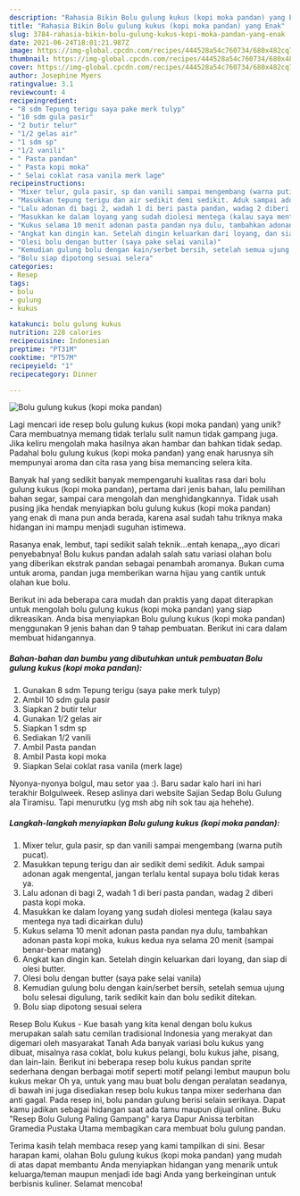 ```yaml
---
description: "Rahasia Bikin Bolu gulung kukus (kopi moka pandan) yang Enak"
title: "Rahasia Bikin Bolu gulung kukus (kopi moka pandan) yang Enak"
slug: 3784-rahasia-bikin-bolu-gulung-kukus-kopi-moka-pandan-yang-enak
date: 2021-06-24T18:01:21.987Z
image: https://img-global.cpcdn.com/recipes/444528a54c760734/680x482cq70/bolu-gulung-kukus-kopi-moka-pandan-foto-resep-utama.jpg
thumbnail: https://img-global.cpcdn.com/recipes/444528a54c760734/680x482cq70/bolu-gulung-kukus-kopi-moka-pandan-foto-resep-utama.jpg
cover: https://img-global.cpcdn.com/recipes/444528a54c760734/680x482cq70/bolu-gulung-kukus-kopi-moka-pandan-foto-resep-utama.jpg
author: Josephine Myers
ratingvalue: 3.1
reviewcount: 4
recipeingredient:
- "8 sdm Tepung terigu saya pake merk tulyp"
- "10 sdm gula pasir"
- "2 butir telur"
- "1/2 gelas air"
- "1 sdm sp"
- "1/2 vanili"
- " Pasta pandan"
- " Pasta kopi moka"
- " Selai coklat rasa vanila merk lage"
recipeinstructions:
- "Mixer telur, gula pasir, sp dan vanili sampai mengembang (warna putih pucat)."
- "Masukkan tepung terigu dan air sedikit demi sedikit. Aduk sampai adonan agak mengental, jangan terlalu kental supaya bolu tidak keras ya."
- "Lalu adonan di bagi 2, wadah 1 di beri pasta pandan, wadag 2 diberi pasta kopi moka."
- "Masukkan ke dalam loyang yang sudah diolesi mentega (kalau saya mentega nya tadi dicairkan dulu)"
- "Kukus selama 10 menit adonan pasta pandan nya dulu, tambahkan adonan pasta kopi moka, kukus kedua nya selama 20 menit (sampai benar-benar matang)"
- "Angkat kan dingin kan. Setelah dingin keluarkan dari loyang, dan siap di olesi butter."
- "Olesi bolu dengan butter (saya pake selai vanila)"
- "Kemudian gulung bolu dengan kain/serbet bersih, setelah semua ujung bolu selesai digulung, tarik sedikit kain dan bolu sedikit ditekan."
- "Bolu siap dipotong sesuai selera"
categories:
- Resep
tags:
- bolu
- gulung
- kukus

katakunci: bolu gulung kukus 
nutrition: 228 calories
recipecuisine: Indonesian
preptime: "PT31M"
cooktime: "PT57M"
recipeyield: "1"
recipecategory: Dinner

---
```



![Bolu gulung kukus (kopi moka pandan)](https://img-global.cpcdn.com/recipes/444528a54c760734/680x482cq70/bolu-gulung-kukus-kopi-moka-pandan-foto-resep-utama.jpg)

Lagi mencari ide resep bolu gulung kukus (kopi moka pandan) yang unik? Cara membuatnya memang tidak terlalu sulit namun tidak gampang juga. Jika keliru mengolah maka hasilnya akan hambar dan bahkan tidak sedap. Padahal bolu gulung kukus (kopi moka pandan) yang enak harusnya sih mempunyai aroma dan cita rasa yang bisa memancing selera kita.

Banyak hal yang sedikit banyak mempengaruhi kualitas rasa dari bolu gulung kukus (kopi moka pandan), pertama dari jenis bahan, lalu pemilihan bahan segar, sampai cara mengolah dan menghidangkannya. Tidak usah pusing jika hendak menyiapkan bolu gulung kukus (kopi moka pandan) yang enak di mana pun anda berada, karena asal sudah tahu triknya maka hidangan ini mampu menjadi suguhan istimewa.

Rasanya enak, lembut, tapi sedikit salah teknik…entah kenapa,,,ayo dicari penyebabnya! Bolu kukus pandan adalah salah satu variasi olahan bolu yang diberikan ekstrak pandan sebagai penambah aromanya. Bukan cuma untuk aroma, pandan juga memberikan warna hijau yang cantik untuk olahan kue bolu.


Berikut ini ada beberapa cara mudah dan praktis yang dapat diterapkan untuk mengolah bolu gulung kukus (kopi moka pandan) yang siap dikreasikan. Anda bisa menyiapkan Bolu gulung kukus (kopi moka pandan) menggunakan 9 jenis bahan dan 9 tahap pembuatan. Berikut ini cara dalam membuat hidangannya.

<!--inarticleads1-->

##### Bahan-bahan dan bumbu yang dibutuhkan untuk pembuatan Bolu gulung kukus (kopi moka pandan):

1. Gunakan 8 sdm Tepung terigu (saya pake merk tulyp)
1. Ambil 10 sdm gula pasir
1. Siapkan 2 butir telur
1. Gunakan 1/2 gelas air
1. Siapkan 1 sdm sp
1. Sediakan 1/2 vanili
1. Ambil  Pasta pandan
1. Ambil  Pasta kopi moka
1. Siapkan  Selai coklat rasa vanila (merk lage)


Nyonya-nyonya bolgul, mau setor yaa :). Baru sadar kalo hari ini hari terakhir Bolgulweek. Resep aslinya dari website Sajian Sedap Bolu Gulung ala Tiramisu. Tapi menurutku (yg msh abg nih sok tau aja hehehe). 

<!--inarticleads2-->

##### Langkah-langkah menyiapkan Bolu gulung kukus (kopi moka pandan):

1. Mixer telur, gula pasir, sp dan vanili sampai mengembang (warna putih pucat).
1. Masukkan tepung terigu dan air sedikit demi sedikit. Aduk sampai adonan agak mengental, jangan terlalu kental supaya bolu tidak keras ya.
1. Lalu adonan di bagi 2, wadah 1 di beri pasta pandan, wadag 2 diberi pasta kopi moka.
1. Masukkan ke dalam loyang yang sudah diolesi mentega (kalau saya mentega nya tadi dicairkan dulu)
1. Kukus selama 10 menit adonan pasta pandan nya dulu, tambahkan adonan pasta kopi moka, kukus kedua nya selama 20 menit (sampai benar-benar matang)
1. Angkat kan dingin kan. Setelah dingin keluarkan dari loyang, dan siap di olesi butter.
1. Olesi bolu dengan butter (saya pake selai vanila)
1. Kemudian gulung bolu dengan kain/serbet bersih, setelah semua ujung bolu selesai digulung, tarik sedikit kain dan bolu sedikit ditekan.
1. Bolu siap dipotong sesuai selera


Resep Bolu Kukus - Kue basah yang kita kenal dengan bolu kukus merupakan salah satu cemilan tradisional Indonesia yang merakyat dan digemari oleh masyarakat Tanah Ada banyak variasi bolu kukus yang dibuat, misalnya rasa coklat, bolu kukus pelangi, bolu kukus jahe, pisang, dan lain-lain. Berikut ini beberapa resep bolu kukus pandan sprite sederhana dengan berbagai motif seperti motif pelangi lembut maupun bolu kukus mekar Oh ya, untuk yang mau buat bolu dengan peralatan seadanya, di bawah ini juga disediakan resep bolu kukus tanpa mixer sederhana dan anti gagal. Pada resep ini, bolu pandan gulung berisi selain serikaya. Dapat kamu jadikan sebagai hidangan saat ada tamu maupun dijual online. Buku &#34;Resep Bolu Gulung Paling Gampang&#34; karya Dapur Anissa terbitan Gramedia Pustaka Utama membagikan cara membuat bolu gulung pandan. 

Terima kasih telah membaca resep yang kami tampilkan di sini. Besar harapan kami, olahan Bolu gulung kukus (kopi moka pandan) yang mudah di atas dapat membantu Anda menyiapkan hidangan yang menarik untuk keluarga/teman maupun menjadi ide bagi Anda yang berkeinginan untuk berbisnis kuliner. Selamat mencoba!
